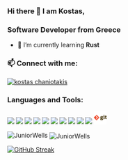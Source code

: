### Hi there 👋 I am Kostas, 
### Software Developer from Greece

<!--
**JuniorWells/JuniorWells** is a ✨ _special_ ✨ repository because its `README.md` (this file) appears on your GitHub profile.

Here are some ideas to get you started:


- 🌱 I’m currently learning ASP.NET
- 📫 How to reach me: kostas.chaniotakis@gmail.com
-->


- 🌱 I’m currently learning **Rust**


<p align="left">
<h3 align="left">📫 Connect with me:</h3>
<a href="https://www.linkedin.com/in/kostas-chaniotakis/" target="blank"><img align="center" src="https://cdn.jsdelivr.net/npm/simple-icons@3.0.1/icons/linkedin.svg" alt="kostas chaniotakis" height="30" width="40" /></a>
</p>

<h3 align="left">Languages and Tools:</h3>

<code><img height="30" src="https://github.com/abranhe/programming-languages-logos/blob/master/src/csharp/csharp.png"></code>
<code><img height="30" src="https://github.com/MarikIshtar007/MarikIshtar007/blob/master/images/c-original.svg"></code>
<code><img height="30" src="https://github.com/MarikIshtar007/MarikIshtar007/blob/master/images/cpp.svg"></code>
<code><img height="30" src="https://github.com/MarikIshtar007/MarikIshtar007/blob/master/images/js.svg"></code>
<code><img height="30" src="https://github.com/MarikIshtar007/MarikIshtar007/blob/master/images/html.svg"></code>
<code><img height="30" src="https://github.com/MarikIshtar007/MarikIshtar007/blob/master/images/css.svg"></code>
<code><img height="30" src="https://github.com/MarikIshtar007/MarikIshtar007/blob/master/images/bootstrap.svg"></code>
<code><img height="30" src="https://github.com/MarikIshtar007/MarikIshtar007/blob/master/images/react.svg"></code>
<code><img height="30" src="https://github.com/MarikIshtar007/MarikIshtar007/blob/master/images/sql.svg"></code>
<code><img height="30" src="https://github.com/MarikIshtar007/MarikIshtar007/blob/master/images/python.svg"></code>
<code><img height="30" src="https://raw.githubusercontent.com/github/explore/80688e429a7d4ef2fca1e82350fe8e3517d3494d/topics/git/git.png"></code>


<p><img align="left" src="https://github-readme-stats.vercel.app/api/top-langs/?username=JuniorWells&layout=compact&theme=merko" alt="JuniorWells" /></p>

<p>&nbsp;<img align="center" src="https://github-readme-stats.vercel.app/api?username=JuniorWells&theme=merko&show_icons=true" alt="JuniorWells" /></p>



[![GitHub Streak](https://github-readme-streak-stats.herokuapp.com/?user=JuniorWells&theme=highcontrast)](https://git.io/streak-stats)
